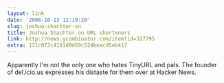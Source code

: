 ```yaml
---
layout: link
date: '2008-10-13 12:19:20'
slug: joshua-shachter-on
title: Joshua Shachter on URL shorteners
link: http://news.ycombinator.com/item?id=317795
extra: 171c073c4101d0d69c524beacd5eb417
---
```


Apparently I'm not the only one who hates TinyURL and pals.  The founder of del.icio.us expresses his distaste for them over at Hacker News.